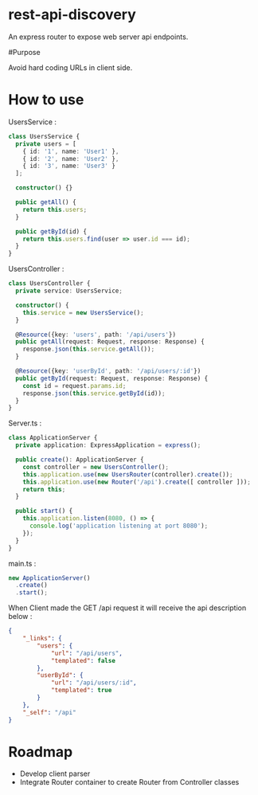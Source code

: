 # rest-api-discovery
An express router to expose web server api endpoints.

#Purpose

Avoid hard coding URLs in client side.

# How to use

UsersService :
```typescript
class UsersService {
  private users = [
    { id: '1', name: 'User1' },
    { id: '2', name: 'User2' },
    { id: '3', name: 'User3' }
  ];

  constructor() {}

  public getAll() {
    return this.users;
  }

  public getById(id) {
    return this.users.find(user => user.id === id);
  }
}
```

UsersController :
```typescript
class UsersController {
  private service: UsersService;

  constructor() {
    this.service = new UsersService();
  }

  @Resource({key: 'users', path: '/api/users'})
  public getAll(request: Request, response: Response) {
    response.json(this.service.getAll());
  }

  @Resource({key: 'userById', path: '/api/users/:id'})
  public getById(request: Request, response: Response) {
    const id = request.params.id;
    response.json(this.service.getById(id));
  }
}
```
Server.ts :
```typescript
class ApplicationServer {
  private application: ExpressApplication = express();

  public create(): ApplicationServer {
    const controller = new UsersController();
    this.application.use(new UsersRouter(controller).create());
    this.application.use(new Router('/api').create([ controller ]));
    return this;
  }

  public start() {
    this.application.listen(8080, () => {
      console.log('application listening at port 8080');
    });
  }
}
```
main.ts :
```typescript
new ApplicationServer()
  .create()
  .start();
```

When Client made the GET /api request it will receive the api description below :
```json
{
    "_links": {
        "users": {
            "url": "/api/users",
            "templated": false
        },
        "userById": {
            "url": "/api/users/:id",
            "templated": true
        }
    },
    "_self": "/api"
}
```

# Roadmap

- Develop client parser
- Integrate Router container to create Router from Controller classes